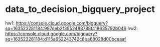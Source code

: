 # data_to_decision_bigquery_project

hw1: https://console.cloud.google.com/bigquery?sq=163523281184:987deb2f3952488788f418635792b046
hw2: https://console.cloud.google.com/bigquery?sq=163523281184:d115a652243742c8ba68028d00bceaaf
